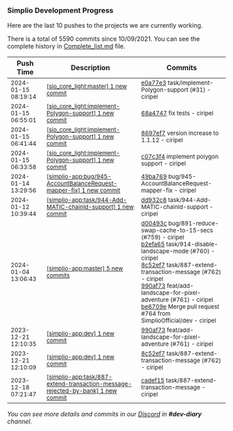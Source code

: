 
### Simplio Development Progress

Here are the last 10 pushes to the projects we are currently working.

There is a total of 5590 commits since 10/09/2021. You can see the complete history in
 [Complete_list.md](Complete_list.md) file.

| Push Time | Description | Commits |
| --- | --- | --- |
| <sub>2024-01-15 08:19:14</sub> | <sub>[[sio_core_light:master] 1 new commit](https://github.com/SimplioOfficial/sio_core_light/commit/e0a77e3fb5fa128bc654d9bff2270756f8e30bc1)</sub> | <sub>[e0a77e3](https://github.com/SimplioOfficial/sio_core_light/commit/e0a77e3fb5fa128bc654d9bff2270756f8e30bc1) task/implement-Polygon-support (#31) - ciripel</sub> |
| <sub>2024-01-15 06:55:01</sub> | <sub>[[sio_core_light:implement-Polygon-support] 1 new commit](https://github.com/SimplioOfficial/sio_core_light/commit/68a4747534b6a95eb9b86c69e88aee493a75a0d7)</sub> | <sub>[68a4747](https://github.com/SimplioOfficial/sio_core_light/commit/68a4747534b6a95eb9b86c69e88aee493a75a0d7) fix tests - ciripel</sub> |
| <sub>2024-01-15 06:41:44</sub> | <sub>[[sio_core_light:implement-Polygon-support] 1 new commit](https://github.com/SimplioOfficial/sio_core_light/commit/8697ef7d27c2a14569446d8d4475ef6fe7e022be)</sub> | <sub>[8697ef7](https://github.com/SimplioOfficial/sio_core_light/commit/8697ef7d27c2a14569446d8d4475ef6fe7e022be) version increase to 1.1.12 - ciripel</sub> |
| <sub>2024-01-15 06:33:58</sub> | <sub>[[sio_core_light:implement-Polygon-support] 1 new commit](https://github.com/SimplioOfficial/sio_core_light/commit/c07c3f41ad955cee4baf05bdf8d3228197d32a41)</sub> | <sub>[c07c3f4](https://github.com/SimplioOfficial/sio_core_light/commit/c07c3f41ad955cee4baf05bdf8d3228197d32a41) implement polygon support - ciripel</sub> |
| <sub>2024-01-14 13:29:56</sub> | <sub>[[simplio-app:bug/945-AccountBalanceRequest-mapper-fix] 1 new commit](https://github.com/SimplioOfficial/simplio-app/commit/49ba7699207656ad1d99953565b34690046585a6)</sub> | <sub>[49ba769](https://github.com/SimplioOfficial/simplio-app/commit/49ba7699207656ad1d99953565b34690046585a6) bug/945-AccountBalanceRequest-mapper-fix - ciripel</sub> |
| <sub>2024-01-12 10:39:44</sub> | <sub>[[simplio-app:task/944-Add-MATIC-chainId-support] 1 new commit](https://github.com/SimplioOfficial/simplio-app/commit/dd932c8a22f840d4fa00d4080e87d7f1d152af5d)</sub> | <sub>[dd932c8](https://github.com/SimplioOfficial/simplio-app/commit/dd932c8a22f840d4fa00d4080e87d7f1d152af5d) task/944-Add-MATIC-chainId-support - ciripel</sub> |
| <sub>2024-01-04 13:06:43</sub> | <sub>[[simplio-app:master] 5 new commits](https://github.com/SimplioOfficial/simplio-app/compare/d88b3596eaa7...be6709ebdf92)</sub> | <sub>[d00493c](https://github.com/SimplioOfficial/simplio-app/commit/d00493cb5ce0bb91db0b54009ba9643c160ff159) bug/891-reduce-swap-cache-to-15-secs (#759) - ciripel<br>[b2efa65](https://github.com/SimplioOfficial/simplio-app/commit/b2efa65d0fbec355ef6a0427669733d293762e7c) task/914-disable-landscape-mode (#760) - ciripel<br>[8c52ef7](https://github.com/SimplioOfficial/simplio-app/commit/8c52ef7b95e1355f806ae756355cdcb17bf88f4b) task/887-extend-transaction-message (#762) - ciripel<br>[990af73](https://github.com/SimplioOfficial/simplio-app/commit/990af7318f823276f16a1dd7f052aca13a939c22) feat/add-landscape-for-pixel-adventure (#761) - ciripel<br>[be6709e](https://github.com/SimplioOfficial/simplio-app/commit/be6709ebdf92310d3e90fa50b18f4bd50e181bde) Merge pull request #764 from SimplioOfficial/dev - ciripel</sub> |
| <sub>2023-12-21 12:10:35</sub> | <sub>[[simplio-app:dev] 1 new commit](https://github.com/SimplioOfficial/simplio-app/commit/990af7318f823276f16a1dd7f052aca13a939c22)</sub> | <sub>[990af73](https://github.com/SimplioOfficial/simplio-app/commit/990af7318f823276f16a1dd7f052aca13a939c22) feat/add-landscape-for-pixel-adventure (#761) - ciripel</sub> |
| <sub>2023-12-21 12:10:09</sub> | <sub>[[simplio-app:dev] 1 new commit](https://github.com/SimplioOfficial/simplio-app/commit/8c52ef7b95e1355f806ae756355cdcb17bf88f4b)</sub> | <sub>[8c52ef7](https://github.com/SimplioOfficial/simplio-app/commit/8c52ef7b95e1355f806ae756355cdcb17bf88f4b) task/887-extend-transaction-message (#762) - ciripel</sub> |
| <sub>2023-12-18 07:21:47</sub> | <sub>[[simplio-app:task/887-extend-transaction-message-rejected-by-bank] 1 new commit](https://github.com/SimplioOfficial/simplio-app/commit/cadef15a748b42024b611025c98f6230945bad2e)</sub> | <sub>[cadef15](https://github.com/SimplioOfficial/simplio-app/commit/cadef15a748b42024b611025c98f6230945bad2e) task/887-extend-transaction-message - ciripel</sub> |

_You can see more details and commits in our [Discord](https://discord.gg/aKhjuwZmdP) in **#dev-diary** channel._
